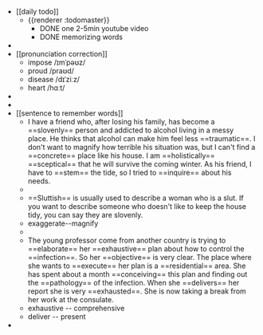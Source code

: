 - [[daily todo]]
	- {{renderer :todomaster}}
		- DONE one 2-5min youtube video
		- DONE memorizing words
-
- [[pronunciation correction]]
	- impose  /ɪmˈpəʊz/
	- proud  /praʊd/
	- disease  /dɪˈziːz/
	- heart  /hɑːt/
-
-
- [[sentence to remember words]]
	- I have a friend who, after losing his family, has become a ==slovenly== person and addicted to alcohol living in a messy place. He thinks that alcohol can make him feel less ==traumatic==.   I don't want to magnify how terrible his situation was, but I can't find a ==concrete== place like his house. I am ==holistically== ==sceptical== that he will survive the coming winter. As his friend, I have to ==stem== the tide, so I tried to ==inquire== about his needs.
	-
	- ==Sluttish== is usually used to describe a woman who is a slut. If you want to describe someone who doesn't like to keep the house tidy, you can say they are slovenly.
	- exaggerate--magnify
	-
	- The young professor come from another country is trying to ==elaborate== her ==exhaustive== plan about how to control the ==infection==. So her ==objective== is very clear. The place where she wants to ==execute== her plan is a ==residential== area. She has spent about a month ==conceiving== this plan and finding out the ==pathology== of the infection. When she ==delivers== her report she is very ==exhausted==. She is now taking a break from her work at the consulate.
	- exhaustive -- comprehensive
	- deliver --  present
-